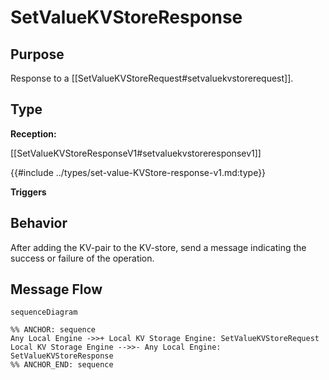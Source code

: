 <div class="message">

# SetValueKVStoreResponse

## Purpose

<!-- --8<-- [start:purpose] -->
Response to a [[SetValueKVStoreRequest#setvaluekvstorerequest]].

<!-- --8<-- [end:purpose] -->

## Type

<!-- --8<-- [start:type] -->
**Reception:**

[[SetValueKVStoreResponseV1#setvaluekvstoreresponsev1]]

{{#include ../types/set-value-KVStore-response-v1.md:type}}

**Triggers**

<!-- --8<-- [end:type] -->

## Behavior

<!-- --8<-- [start:behavior] -->
After adding the KV-pair to the KV-store, send a message indicating the success or failure of the operation.
<!-- --8<-- [end:behavior] -->


## Message Flow

<!-- --8<-- [start:messages] -->
```mermaid
sequenceDiagram

%% ANCHOR: sequence
Any Local Engine ->>+ Local KV Storage Engine: SetValueKVStoreRequest
Local KV Storage Engine -->>- Any Local Engine: SetValueKVStoreResponse
%% ANCHOR_END: sequence
```

<!-- --8<-- [end:messages] -->

</div>